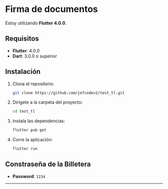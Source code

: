 # Firma de documentos 

Estoy utilizando **Flutter 4.0.0**.

## Requisitos

- **Flutter**: 4.0.0
- **Dart**: 3.0.0 o superior

## Instalación

1. Clona el repositorio:

    ```bash
    git clone https://github.com/jefcodev2/test_tl.git
    ```

2. Dirígete a la carpeta del proyecto:

    ```bash
    cd test_tl
    ```

3. Instala las dependencias:

    ```bash
    flutter pub get
    ```

4. Corre la aplicación:

    ```bash
    flutter run
    ```

## Constraseña de la Billetera

- **Password**: `1234`

---


